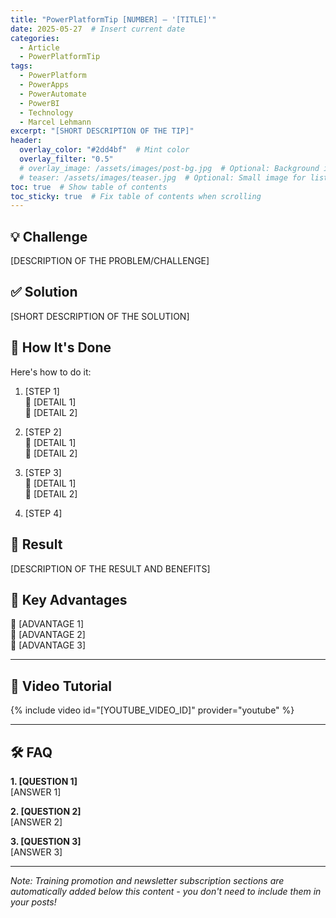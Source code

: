 ```yaml
---
title: "PowerPlatformTip [NUMBER] – '[TITLE]'"
date: 2025-05-27  # Insert current date
categories:
  - Article
  - PowerPlatformTip
tags:
  - PowerPlatform
  - PowerApps
  - PowerAutomate
  - PowerBI
  - Technology
  - Marcel Lehmann
excerpt: "[SHORT DESCRIPTION OF THE TIP]"
header:
  overlay_color: "#2dd4bf"  # Mint color
  overlay_filter: "0.5"
  # overlay_image: /assets/images/post-bg.jpg  # Optional: Background image
  # teaser: /assets/images/teaser.jpg  # Optional: Small image for lists
toc: true  # Show table of contents
toc_sticky: true  # Fix table of contents when scrolling
---
```


## 💡 Challenge
[DESCRIPTION OF THE PROBLEM/CHALLENGE]

## ✅ Solution
[SHORT DESCRIPTION OF THE SOLUTION]

## 🔧 How It's Done
Here's how to do it:

1. [STEP 1]  
   🔸 [DETAIL 1]  
   🔸 [DETAIL 2]

2. [STEP 2]  
   🔸 [DETAIL 1]  
   🔸 [DETAIL 2]

3. [STEP 3]  
   🔸 [DETAIL 1]  
   🔸 [DETAIL 2]

4. [STEP 4]

## 🎉 Result
[DESCRIPTION OF THE RESULT AND BENEFITS]

## 🌟 Key Advantages
🔸 [ADVANTAGE 1]  
🔸 [ADVANTAGE 2]  
🔸 [ADVANTAGE 3]

---

## 🎥 Video Tutorial

{% include video id="[YOUTUBE_VIDEO_ID]" provider="youtube" %}

---

## 🛠️ FAQ
**1. [QUESTION 1]**  
[ANSWER 1]

**2. [QUESTION 2]**  
[ANSWER 2]

**3. [QUESTION 3]**  
[ANSWER 3]

---

*Note: Training promotion and newsletter subscription sections are automatically added below this content - you don't need to include them in your posts!*